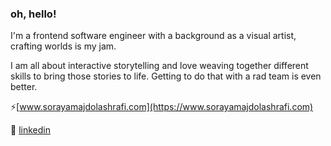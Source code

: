 ### oh, hello!

I'm a frontend software engineer with a background as a visual artist, crafting worlds is my jam.

I am all about interactive storytelling and love weaving together different skills to bring those stories to life.  Getting to do that with a rad team is even better.

⚡[www.sorayamajdolashrafi.com](https://www.sorayamajdolashrafi.com)

🔮 [linkedin](https://www.linkedin.com/in/soraya-majdolashrafi)
